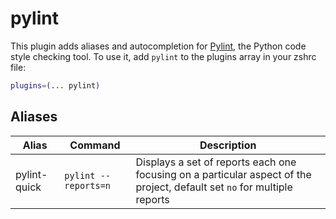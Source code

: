 # pylint
This plugin adds aliases and autocompletion for [Pylint](https://www.pylint.org/),
the Python code style checking tool.
To use it, add `pylint` to the plugins array in your zshrc file:
```zsh
plugins=(... pylint)
```
## Aliases
| Alias        | Command              | Description                                                                                                              |
| -------------| -------------------- | -------------------------------------------------------------------------------------------------------------------------|
| pylint-quick | `pylint --reports=n` | Displays a set of reports each one focusing on a particular aspect of the project, default set `no` for multiple reports |

